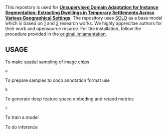 This repostory is used for [**Unsupervised Domain Adaptation for Instance Segmentation: Extracting Dwellings in Temporary Settlements Across Various Geographical Settings**](https://ieeexplore.ieee.org/document/10363437). The repository uses [SOLO](https://github.com/WXinlong/SOLO) as a base model which is based on [1](https://arxiv.org/pdf/1912.04488) and [2](https://arxiv.org/pdf/2003.10152) research works. We highly apprecitae authors for their work and opensource resurce. For the installation, follow the procedure provided in the [original imlamentation](https://github.com/WXinlong/SOLO/blob/master/docs/INSTALL.md). 

## USAGE
To make spatial sampling of image chips
```
a
```

To prepare samples to coco annotation format use

```
b
```
To generate deep feature space embeding and retaed metrics

```
c
```

To train a model 


To do inference 
